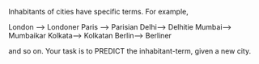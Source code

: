 Inhabitants of cities have specific terms. For example, 

London --> Londoner
Paris --> Parisian
Delhi--> Delhitie
Mumbai--> Mumbaikar
Kolkata--> Kolkatan
Berlin--> Berliner

and so on. Your task is to PREDICT the inhabitant-term, given a new city.	
